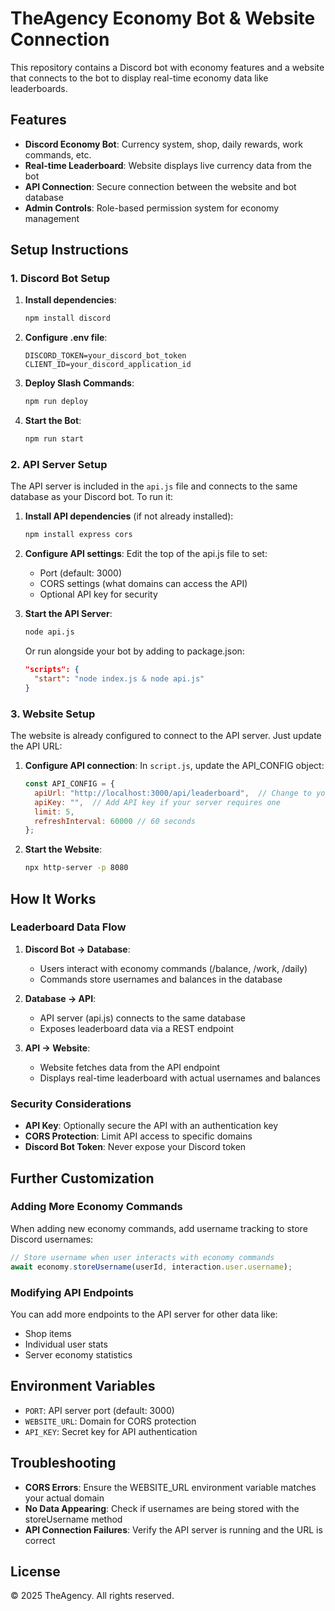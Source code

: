 # TheAgency Economy Bot & Website Connection

This repository contains a Discord bot with economy features and a website that connects to the bot to display real-time economy data like leaderboards.

## Features

- **Discord Economy Bot**: Currency system, shop, daily rewards, work commands, etc.
- **Real-time Leaderboard**: Website displays live currency data from the bot
- **API Connection**: Secure connection between the website and bot database
- **Admin Controls**: Role-based permission system for economy management

## Setup Instructions

### 1. Discord Bot Setup

1. **Install dependencies**:
   ```bash
   npm install discord
   ```

2. **Configure .env file**:
   ```
   DISCORD_TOKEN=your_discord_bot_token
   CLIENT_ID=your_discord_application_id
   ```

3. **Deploy Slash Commands**:
   ```bash
   npm run deploy
   ```

4. **Start the Bot**:
   ```bash
   npm run start
   ```

### 2. API Server Setup

The API server is included in the `api.js` file and connects to the same database as your Discord bot. To run it:

1. **Install API dependencies** (if not already installed):
   ```bash
   npm install express cors
   ```

2. **Configure API settings**:
   Edit the top of the api.js file to set:
   - Port (default: 3000)
   - CORS settings (what domains can access the API)
   - Optional API key for security

3. **Start the API Server**:
   ```bash
   node api.js
   ```

   Or run alongside your bot by adding to package.json:
   ```json
   "scripts": {
     "start": "node index.js & node api.js"
   }
   ```

### 3. Website Setup

The website is already configured to connect to the API server. Just update the API URL:

1. **Configure API connection**:
   In `script.js`, update the API_CONFIG object:
   ```javascript
   const API_CONFIG = {
     apiUrl: "http://localhost:3000/api/leaderboard",  // Change to your actual API URL
     apiKey: "",  // Add API key if your server requires one
     limit: 5,
     refreshInterval: 60000 // 60 seconds
   };
   ```

2. **Start the Website**:
   ```bash
   npx http-server -p 8080
   ```

## How It Works

### Leaderboard Data Flow

1. **Discord Bot → Database**: 
   - Users interact with economy commands (/balance, /work, /daily)
   - Commands store usernames and balances in the database

2. **Database → API**:
   - API server (api.js) connects to the same database
   - Exposes leaderboard data via a REST endpoint

3. **API → Website**:
   - Website fetches data from the API endpoint
   - Displays real-time leaderboard with actual usernames and balances

### Security Considerations

- **API Key**: Optionally secure the API with an authentication key
- **CORS Protection**: Limit API access to specific domains
- **Discord Bot Token**: Never expose your Discord token

## Further Customization

### Adding More Economy Commands

When adding new economy commands, add username tracking to store Discord usernames:

```javascript
// Store username when user interacts with economy commands
await economy.storeUsername(userId, interaction.user.username);
```

### Modifying API Endpoints

You can add more endpoints to the API server for other data like:
- Shop items
- Individual user stats
- Server economy statistics

## Environment Variables

- `PORT`: API server port (default: 3000)
- `WEBSITE_URL`: Domain for CORS protection
- `API_KEY`: Secret key for API authentication

## Troubleshooting

- **CORS Errors**: Ensure the WEBSITE_URL environment variable matches your actual domain
- **No Data Appearing**: Check if usernames are being stored with the storeUsername method
- **API Connection Failures**: Verify the API server is running and the URL is correct

## License

© 2025 TheAgency. All rights reserved.
